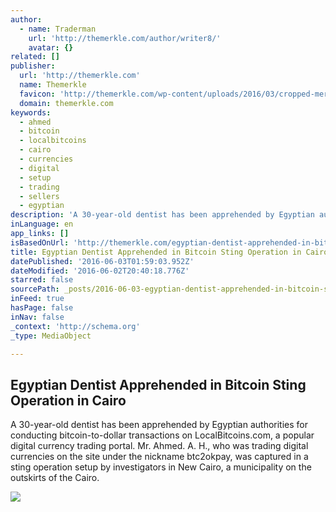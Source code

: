 ```yaml
---
author:
  - name: Traderman
    url: 'http://themerkle.com/author/writer8/'
    avatar: {}
related: []
publisher:
  url: 'http://themerkle.com'
  name: Themerkle
  favicon: 'http://themerkle.com/wp-content/uploads/2016/03/cropped-merkle-white-1-192x192.png'
  domain: themerkle.com
keywords:
  - ahmed
  - bitcoin
  - localbitcoins
  - cairo
  - currencies
  - digital
  - setup
  - trading
  - sellers
  - egyptian
description: 'A 30-year-old dentist has been apprehended by Egyptian authorities for conducting bitcoin-to-dollar transactions on LocalBitcoins.com, a popular digital currency trading portal. Mr. Ahmed. A. H., who was trading digital currencies on the site under the nickname btc2okpay, was captured in a sting operation setup by investigators in New Cairo, a municipality on the outskirts of the Cairo.'
inLanguage: en
app_links: []
isBasedOnUrl: 'http://themerkle.com/egyptian-dentist-apprehended-in-bitcoin-sting-operation-in-cairo/'
title: Egyptian Dentist Apprehended in Bitcoin Sting Operation in Cairo
datePublished: '2016-06-03T01:59:03.952Z'
dateModified: '2016-06-02T20:40:18.776Z'
starred: false
sourcePath: _posts/2016-06-03-egyptian-dentist-apprehended-in-bitcoin-sting-operation-in-c.md
inFeed: true
hasPage: false
inNav: false
_context: 'http://schema.org'
_type: MediaObject

---
```

<article style=""><h1>Egyptian Dentist Apprehended in Bitcoin Sting Operation in Cairo</h1><p>A 30-year-old dentist has been apprehended by Egyptian authorities for conducting bitcoin-to-dollar transactions on LocalBitcoins.com, a popular digital currency trading portal. Mr. Ahmed. A. H., who was trading digital currencies on the site under the nickname btc2okpay, was captured in a sting operation setup by investigators in New Cairo, a municipality on the outskirts of the Cairo.</p><img src="http://themerkle.com/wp-content/uploads/2016/06/shutterstock_222952348.jpg" /></article>